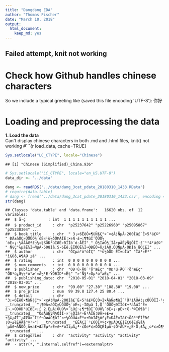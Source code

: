 ```yaml
---
title: "Dangdang EDA"
author: "Thomas Fischer"
date: "March 10, 2018"
output:
  html_document:
    keep_md: yes
---
```


## Failed attempt, knit not working


# Check how Github handles chinese characters
So we include a typical greeting like (saved this file encoding 'UTF-8'):
你好

# Loading and preprocessing the data
**1. Load the data**  
Can't display chinese characters in both .md and .html files, knit() not working
#```{r load_data, cache=TRUE}

```r
Sys.setlocale("LC_CTYPE", locale="Chinese")
```

```
## [1] "Chinese (Simplified)_China.936"
```

```r
# Sys.setlocale("LC_CTYPE", locale="en_US.UTF-8")
data_dir <- '../data'

dang <- readRDS('../data/dang_3cat_pdate_20180310_1433.RData')
# require(data.table)
# dang <- fread('../data/dang_3cat_pdate_20180310_1433.csv', encoding = 'UTF-8')
str(dang)
```

```
## Classes 'data.table' and 'data.frame':	16620 obs. of  12 variables:
##  $ å·ç          : int  1 1 1 1 1 1 1 1 1 1 ...
##  $ product_id     : chr  "p25237642" "p25226960" "p25095867" "p25230304" ...
##  $ book_title     : chr  " 3¡«6ËêÓ×¶ùÑ§Ç°×¨×¢Á¦ÑµÁ·200Ìâ£¨È«5²á£©" " ÐÂ±àÖÇ»ÛÕÛÖ½´óÈ«¹ù½ðÖÞÀÏÊ¦×÷Æ·£¬¡¶¶ùÍ¯ÕÛÖ½´óÈ«¡·½ãÃÃÆª£¬¼«¾ßÖÐ¹úÌØÉ«ÐÎÏó´ó·ÅËÍ" " Ô½ÍæÔ½´ÏÃ÷µÄÊýÑ§ÓÎÏ·£¨¹²4²á£©" " Ñ§Ç°¾­µäË¼Î¬ÑµÁ·508Ìâ.5-6Ëê.ÉÏÔÚË¼Î¬ÖÐÊÕ»ñ¿ìÀÖ,ÔÚÑµÁ·ÖÐÌá¸ßÖÇÉÌ" ...
##  $ author         : chr  "ÖÇµä°ô°ôÌÇ" "¹ù½ðÖÞ ËÎ±üÎä" "Îâ³¤Ë³" "ì§Òô,Â¶ÁØ ±à" ...
##  $ rating         : int  0 0 0 0 0 0 0 0 0 0 ...
##  $ num_comments   : int  0 0 0 0 0 0 0 0 0 0 ...
##  $ publisher      : chr  "ÖÐ¹ú·ÄÖ¯³ö°æÉç" "ÖÐ¹ú·ÄÖ¯³ö°æÉç" "ÖÐ¹ú¿Æ¼¼³ö°æ´«Ã½¹É·ÝÓÐÏÞ¹«Ë¾" "»¯Ñ§¹¤Òµ³ö°æÉç" ...
##  $ publishing_date: chr  "2018-05-01" "2018-04-01" "2018-03-09" "2018-03-01" ...
##  $ now_price      : chr  "99.00" "27.30" "108.30" "19.00" ...
##  $ pre_price      : num  99 39.8 127.4 25 80.4 ...
##  $ detail         : chr  "3¡«6ËêÓ×¶ùÑ§Ç°×¨×¢Á¦ÑµÁ·200Ìâ£¨È«5²á£©ÊÇÒ»Ì×ÅàÑø¶ùÍ¯¹Û²ìÄÜÁ¦¡¢ÔÚÓÎÏ·¹ý³ÌÖÐÍÆ½ø¶ùÍ¯×¨×¢Á¦ÐÎ³ÉÓë·¢Õ¹µÄÒæÖÇÓÎÏ·Êé"| __truncated__ "¡¶ÐÂ±àÖÇ»ÛÕÛÖ½´óÈ«¡·ÌØµã 1.Ô­´´ÕÛÖ½ÐÎÏó£¬³äÂúÍ¯È¤£¬¸»ÓÐÖÐ¹úÌØÉ«¡£ 2.ÊµÁ¦ÕÛÖ½×¨¼Ò£¬¡¶*¶ùÍ¯ÕÛÖ½´óÈ«¡·µÈ×÷Æ·³©Ïú¶à"| __truncated__ "ÖøÃûÊýÑ§ÓÎÏ·×¨¼ÒÎâ³¤Ë³ÀÏÊ¦ÐÂ×÷£¬±±¾©¿ÆÎ¯¿ÆÆÕ×¨Ïî£¬ÖøÃû¶ùÍ¯×÷¼ÒÖÜÁ«Éº×÷ÐòÍÆ¼ö£¡È«ÐÂÈ¤Ìâ£¬Õðº³ÉÏÊÐ£¡Ò»±¾ÈÃÄã°®²»"| __truncated__ "ÈËÃÇÍ¨³£ÒÔÎªº¢×ÓµÄÖÇÉÌÊÇÓëÉú¾ãÀ´µÄ£¬ÄÑÒÔ¸Ä±ä£¬ÆäÊµ²»È»£¬ºóÌìµÄ¿ª·¢Óëº¢×ÓÖÇÉÌµÄ·¢Õ¹ÃÜ²»¿É·Ö¡£Ã¿¸öº¢×Ó¶¼ÊÇ¶ÀÌØµÄ"| __truncated__ ...
##  $ categories     : chr  "activity" "activity" "activity" "activity" ...
##  - attr(*, ".internal.selfref")=<externalptr>
```
